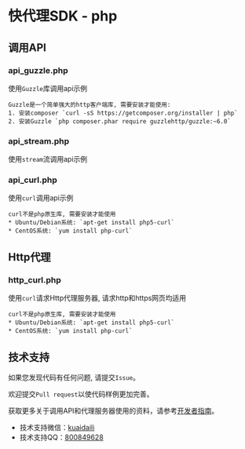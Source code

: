# 快代理SDK - php

## 调用API
### api_guzzle.php
使用`Guzzle`库调用api示例
```
Guzzle是一个简单强大的http客户端库, 需要安装才能使用:
1. 安装composer `curl -sS https://getcomposer.org/installer | php`
2. 安装Guzzle `php composer.phar require guzzlehttp/guzzle:~6.0`
```

### api_stream.php
使用`stream`流调用api示例

### api_curl.php
使用`curl`调用api示例
```
curl不是php原生库, 需要安装才能使用
* Ubuntu/Debian系统: `apt-get install php5-curl`
* CentOS系统: `yum install php-curl`
```

## Http代理
### http_curl.php
使用`curl`请求Http代理服务器, 请求http和https网页均适用
```
curl不是php原生库, 需要安装才能使用
* Ubuntu/Debian系统: `apt-get install php5-curl`
* CentOS系统: `yum install php-curl`
```

## 技术支持
如果您发现代码有任何问题, 请提交`Issue`。

欢迎提交`Pull request`以使代码样例更加完善。

获取更多关于调用API和代理服务器使用的资料，请参考[开发者指南](https://help.kuaidaili.com/dev/api/)。

* 技术支持微信：<a href="https://img.kuaidaili.com/img/service_wx.jpg">kuaidaili</a>
* 技术支持QQ：<a href="http://q.url.cn/CDksXo?_type=wpa&qidian=true">800849628</a>
